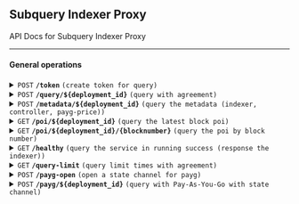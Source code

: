## Subquery Indexer Proxy

API Docs for Subquery Indexer Proxy

------------------------------------------------------------------------------------------

#### General operations

<details>
 <summary><code>POST</code> <code><b>/token</b></code> <code>(create token for query)</code></summary>

##### Parameters

> | name      |  type     | data type               | description                                                           |
> |-----------|-----------|-------------------------|-----------------------------------------------------------------------|
> | indexer      |  Payload | string   | indexer address  |
> | consumer      |  Payload | string   | consumer address  |
> | agreement      |  Payload | string   | service agreement contract address  |
> | deployment_id      |  Payload | string   | deployment id for the project  |
> | signature      |  Payload | string   | signature of user  |
> | timestamp      |  Payload | string   |   |
> | chain_id      |  Payload | string   | chain id  |


##### Responses

> | http code     | content-type                      | response                                                            |
> |---------------|-----------------------------------|---------------------------------------------------------------------|
> | `200`         | `application/json`        | `{"token": "string"}`                                |

##### Example cURL

> ```bash
> curl -X POST -H "Content-Type: application/json" -d "indexer=value" http://localhost:8010/token
> ```
</details>

<details>
 <summary><code>POST</code> <code><b>/query/${deployment_id}</b></code> <code>(query with agreement)</code></summary>

##### Parameters

> | name      |  type     | data type               | description                                                           |
> |-----------|-----------|-------------------------|-----------------------------------------------------------------------|
> | `deployment` |  Path | string   | deployment  id to query       | 
> | None      |  Body | Object/json   | ```{"query": ${GraphQL Query}```  |

##### Responses

> | http code     | content-type                      | response                                                            |
> |---------------|-----------------------------------|---------------------------------------------------------------------|
> | `200`         | `application/json`        | GraphQL Data Response                                |

##### Example cURL

> ```bash
> curl -X POST -H "Content-Type: application/json" --data @post.json http://localhost:8010/query/deployment_id
> ```
</details>

<details>
 <summary><code>POST</code> <code><b>/metadata/${deployment_id}</b></code> <code>(query the metadata (indexer, controller, payg-price))</code></summary>

##### Parameters

> | name      |  type     | data type               | description                                                           |
> |-----------|-----------|-------------------------|-----------------------------------------------------------------------|
> | `deployment_id` |  Path | string   | deployment  id   |

##### Responses

> | http code     | content-type                      | response                                                            |
> |---------------|-----------------------------------|---------------------------------------------------------------------|
> | `200`         | `application/json`        |   ```{"data":{"_metadata":{"chain":"Polkadot","genesisHash":"0x91b171bb158e2d3848fa23a9f1c25182fb8e20313b2c1eb49219da7a70ce90c3","indexerHealthy":true,"indexerNodeVersion":"0.29.1","lastProcessedHeight":121743,"lastProcessedTimestamp":"1647831789324","queryNodeVersion":"0.12.0","specName":"polkadot","targetHeight":9520539}}}```                              |

##### Example cURL

> ```bash
> curl -X POST -H "Content-Type: application/json" http://localhost:8010/metadata/deployment_id
> ```
</details>

<details>
 <summary><code>GET</code> <code><b>/poi/${deployment_id}</b></code> <code>(query the latest block poi)</code></summary>

##### Parameters

> | name      |  type     | data type               | description                                                           |
> |-----------|-----------|-------------------------|-----------------------------------------------------------------------|
> | `deployment_id` |  Path | string   | deployment  id   |

##### Responses

> | http code     | content-type                      | response                                                            |
> |---------------|-----------------------------------|---------------------------------------------------------------------|
> | `200`         | `application/json`        | ```{"data":{"_poi":{"nodes": [{"chainBlockHash": "\\x7647...64504bb56","createdAt": "2023-03-21T09:54:53.562+00:00",...}])}}```                               |

##### Example cURL

> ```bash
> curl -X GET -H "Content-Type: application/json" http://localhost:8010/poi/deployment_id
> ```
</details>

<details>
 <summary><code>GET</code> <code><b>/poi/${deployment_id}/{blocknumber}</b></code> <code>(query the poi by block number)</code></summary>

##### Parameters

> | name      |  type     | data type               | description                                                           |
> |-----------|-----------|-------------------------|-----------------------------------------------------------------------|
> | `deployment_id` |  Path | string   | deployment  id   |
> | `blocknumber` |  Path | number   | block number   |
##### Responses

> | http code     | content-type                      | response                                                            |
> |---------------|-----------------------------------|---------------------------------------------------------------------|
> | `200`         | `application/json`        | ```{"offset":2391,"height":"100001","mmrRoot":"0x87e6d37b577b8e8a2fc289c47d63185244d8f313888d73d92a65bc1fb581c450","hash":"0x0000000000000000000000000000000000000000000000000000000000000001"}```                               |

##### Example cURL

> ```bash
> curl -X GET -H "Content-Type: application/json" http://localhost:8010/poi/deployment_id/100
> ```
</details>

<details>
 <summary><code>GET</code> <code><b>/healthy</b></code> <code>(query the service in running success (response the indexer))</code></summary>

##### Parameters

> None

##### Responses

> | http code     | content-type                      | response                                                            |
> |---------------|-----------------------------------|---------------------------------------------------------------------|
> | `200`         | `application/json`        | ```{"indexer": "...0xAddress..."}```                               |

##### Example cURL

> ```bash
> curl -X GET -H "Content-Type: application/json" http://localhost:8010/healthy
> ```
</details>

<details>
 <summary><code>GET</code> <code><b>/query-limit</b></code> <code>(query limit times with agreement)</code></summary>

##### Parameters

> None

##### Responses

> | http code     | content-type                      | response                                                            |
> |---------------|-----------------------------------|---------------------------------------------------------------------|
> | `200`         | `application/json`        | ```{"daily_limit": daily_limit,"daily_used": daily_used,"rate_limit": rate_limit,"rate_used": rate_used}```                               |

##### Example cURL

> ```bash
> curl -X GET -H "Content-Type: application/json" http://localhost:8010/query-limit
> ```
</details>

<details>
 <summary><code>POST</code> <code><b>/payg-open</b></code> <code>(open a state channel for payg)</code></summary>

##### Parameters

> | name      |  type     | data type               | description                                                           |
> |-----------|-----------|-------------------------|-----------------------------------------------------------------------|
> | channelId      |  Payload | string   | channel id  |
> | indexer      |  Payload | string   | indexer address  |
> | consumer      |  Payload | string   | consumer address  |
> | total      |  Payload | string   | total SQT amount  |
> | price      |  Payload | string   | price in SQT  |
> | expiration      |  Payload | string   | expiration time  |
> | deploymentId      |  Payload | string   | deployment id  |
> | callback      |  Payload | string   | hex data, if not, set ""  |
> | indexerSign      |  Payload | string   | hex data, if not, set ""  |
> | consumerSign      |  Payload | string   | hex data, if not, set ""  |


##### Responses

> | http code     | content-type                      | response                                                            |
> |---------------|-----------------------------------|---------------------------------------------------------------------|
> | `200`         | `application/json`        | `{"channelId": "...1a2b3f...","indexer": "...0xAddress...","consumer": "..0xAddress...","total": "...100...","price": "...100...","expiration": "...3600...","deploymentId": "...Qm...","callback": "0x1a2b3f...","indexerSign": "0x1a2b3f...","consumerSign": "0x1a2b3f..."}` |

##### Example cURL

> ```bash
> curl -X POST -H "Content-Type: application/json" -d "indexer=value" http://localhost:8010/payg-open
> ```
</details>

<details>
 <summary><code>POST</code> <code><b>/payg/${deployment_id}</b></code> <code>(query with Pay-As-You-Go with state channel)</code></summary>

##### Parameters

> | name      |  type     | data type               | description                                                           |
> |-----------|-----------|-------------------------|-----------------------------------------------------------------------|
> | deployment_id      |  Path | string   | deployment id  |
> | None      |  Body | Object/json   | `{"query": "...","variables": {...},"operationName": "..."}`  |
> | Authorization      |  Header | string   | `QueryState:{"channelId": "...1a2b3f...","indexer": "...0xAddress...","consumer": "..0xAddress...","spent": "...100...", "remote": "...100...", "isFinal": false,"indexerSign": "0x1a2b3f...", "consumerSign": "0x1a2b3f..." }`  |



##### Responses

> | http code     | content-type                      | response                                                            |
> |---------------|-----------------------------------|---------------------------------------------------------------------|
> | `200`         | `application/json`        | `{ "data":{ ... }, state: { ...QueryState... } }`                                |

##### Example cURL

> ```bash
> curl -X POST -H "Content-Type: application/json" -d "indexer=value" http://localhost:8010/payg/deployment_id
> ```
</details>

